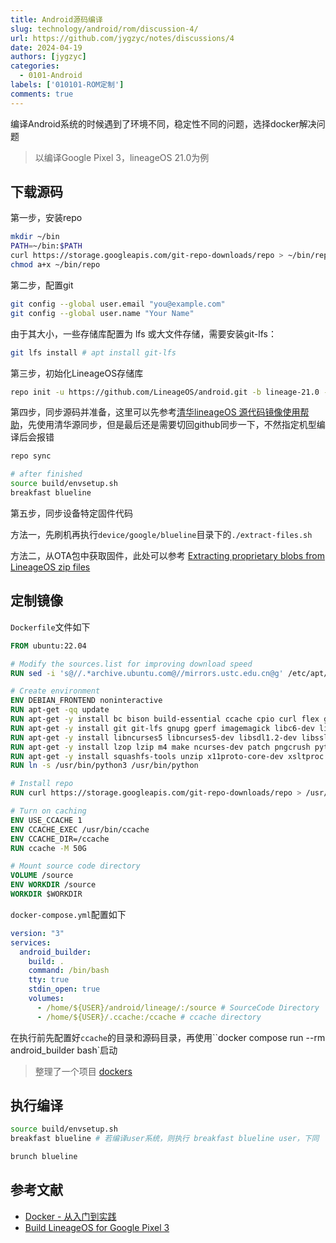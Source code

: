 ```yaml
---
title: Android源码编译
slug: technology/android/rom/discussion-4/
url: https://github.com/jygzyc/notes/discussions/4
date: 2024-04-19
authors: [jygzyc]
categories: 
  - 0101-Android
labels: ['010101-ROM定制']
comments: true
---
```


<!-- android_source_compile -->
编译Android系统的时候遇到了环境不同，稳定性不同的问题，选择docker解决问题

> 以编译Google Pixel 3，lineageOS 21.0为例

## 下载源码

第一步，安装repo

```bash
mkdir ~/bin
PATH=~/bin:$PATH
curl https://storage.googleapis.com/git-repo-downloads/repo > ~/bin/repo
chmod a+x ~/bin/repo
```

第二步，配置git

```bash
git config --global user.email "you@example.com"
git config --global user.name "Your Name"
```

由于其大小，一些存储库配置为 lfs 或大文件存储，需要安装git-lfs：

```bash
git lfs install # apt install git-lfs
```

第三步，初始化LineageOS存储库

```bash
repo init -u https://github.com/LineageOS/android.git -b lineage-21.0 --git-lfs
```

第四步，同步源码并准备，这里可以先参考[清华lineageOS 源代码镜像使用帮助](https://mirrors.tuna.tsinghua.edu.cn/help/lineageOS/)，先使用清华源同步，但是最后还是需要切回github同步一下，不然指定机型编译后会报错

```bash
repo sync

# after finished
source build/envsetup.sh
breakfast blueline
```

第五步，同步设备特定固件代码

方法一，先刷机再执行`device/google/blueline`目录下的`./extract-files.sh`

方法二，从OTA包中获取固件，此处可以参考 [Extracting proprietary blobs from LineageOS zip files](https://wiki.lineageos.org/extracting_blobs_from_zips)

## 定制镜像

`Dockerfile`文件如下

```dockerfile
FROM ubuntu:22.04

# Modify the sources.list for improving download speed 
RUN sed -i 's@//.*archive.ubuntu.com@//mirrors.ustc.edu.cn@g' /etc/apt/sources.list

# Create environment
ENV DEBIAN_FRONTEND noninteractive
RUN apt-get -qq update
RUN apt-get -y install bc bison build-essential ccache cpio curl flex g++-multilib gcc-multilib 
RUN apt-get -y install git git-lfs gnupg gperf imagemagick libc6-dev libelf-dev libgl1-mesa-dev liblz4-tool
RUN apt-get -y install libncurses5 libncurses5-dev libsdl1.2-dev libssl-dev libx11-dev libxml2 libxml2-utils 
RUN apt-get -y install lzop lzip m4 make ncurses-dev patch pngcrush python3 python3-pip rsync schedtool 
RUN apt-get -y install squashfs-tools unzip x11proto-core-dev xsltproc zip zlib1g-dev openjdk-11-jdk
RUN ln -s /usr/bin/python3 /usr/bin/python

# Install repo
RUN curl https://storage.googleapis.com/git-repo-downloads/repo > /usr/bin/repo

# Turn on caching
ENV USE_CCACHE 1
ENV CCACHE_EXEC /usr/bin/ccache
ENV CCACHE_DIR=/ccache
RUN ccache -M 50G

# Mount source code directory
VOLUME /source
ENV WORKDIR /source
WORKDIR $WORKDIR
```

`docker-compose.yml`配置如下

```yml
version: "3"
services:
  android_builder:
    build: .
    command: /bin/bash
    tty: true
    stdin_open: true
    volumes:
      - /home/${USER}/android/lineage/:/source # SourceCode Directory
      - /home/${USER}/.ccache:/ccache # ccache directory
```

在执行前先配置好`ccache`的目录和源码目录，再使用``docker compose run --rm android_builder bash`启动

> 整理了一个项目 [dockers](https://github.com/jygzyc/dockers)

## 执行编译

```bash
source build/envsetup.sh
breakfast blueline # 若编译user系统，则执行 breakfast blueline user，下同

brunch blueline
```

## 参考文献

- [Docker - 从入门到实践](https://yeasy.gitbook.io/docker_practice)
- [Build LineageOS for Google Pixel 3](https://wiki.lineageos.org/devices/blueline/build)

  
<script src="https://giscus.app/client.js"
    data-repo="jygzyc/notes"
    data-repo-id="R_kgDOJrOxMQ"
    data-mapping="number"
    data-term="4"
    data-reactions-enabled="1"
    data-emit-metadata="0"
    data-input-position="top"
    data-theme="preferred_color_scheme"
    data-lang="zh-CN"
    data-loading="lazy"
    crossorigin="anonymous"
    async>
</script>
